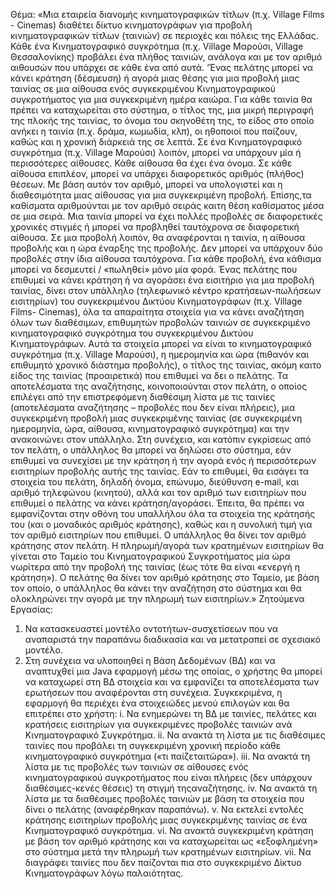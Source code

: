 Θέμα:
«Μια εταιρεία διανομής κινηματογραφικών τίτλων (π.χ. Village Films - Cinemas) διαθέτει δίκτυο 
κινηματογράφων για προβολή κινηματογραφικών τίτλων (ταινιών) σε περιοχές και πόλεις της Ελλάδας. Κάθε 
ένα Κινηματογραφικό συγκρότημα (π.χ. Village Μαρούσι, Village Θεσσαλονίκης) προβάλει ένα πλήθος ταινιών, 
ανάλογα και με τον αριθμό αιθουσών που υπάρχει σε κάθε ένα από αυτά. ‘Ένας πελάτης μπορεί να κάνει 
κράτηση (δέσμευση) ή αγορά μιας θέσης για μια προβολή μιας ταινίας σε μια αίθουσα ενός συγκεκριμένου 
Κινηματογραφικού συγκροτήματος για μια συγκεκριμένη ημέρα καιώρα.
Για κάθε ταινία θα πρέπει να καταχωρείται στο σύστημα, ο τίτλος της, μια μικρή περιγραφή της πλοκής της 
ταινίας, το όνομα του σκηνοθέτη της, το είδος στο οποίο ανήκει η ταινία (π.χ. δράμα, κωμωδία, κλπ), οι 
ηθοποιοί που παίζουν, καθώς και η χρονική διάρκειά της σε λεπτά.
Σε ένα Κινηματογραφικό συγκρότημα (π.χ. Village Μαρούσι) λοιπόν, μπορεί να υπάρχουν μία ή περισσότερες 
αίθουσες. Κάθε αίθουσα θα έχει ένα όνομα. Σε κάθε αίθουσα επιπλέον, μπορεί να υπάρχει διαφορετικός 
αριθμός (πλήθος) θέσεων. Με βάση αυτόν τον αριθμό, μπορεί να υπολογιστεί και η διαθεσιμότητα μιας 
αίθουσας για μια συγκεκριμένη προβολή. Επίσης,τα καθίσματα αριθμούνται με τον αριθμό σειράς καιτη θέση 
καθίσματος μέσα σε μια σειρά.
Μια ταινία μπορεί να έχει πολλές προβολές σε διαφορετικές χρονικές στιγμές ή μπορεί να προβληθεί 
ταυτόχρονα σε διαφορετική αίθουσα. Σε μια προβολή λοιπόν, θα αναφέρονται η ταινία, η αίθουσα προβολής 
και η ώρα έναρξης της προβολής. Δεν μπορεί να υπάρχουν δύο προβολές στην ίδια αίθουσα ταυτόχρονα. Για 
κάθε προβολή, ένα κάθισμα μπορεί να δεσμευτεί / «πωληθεί» μόνο μία φορά.
Ένας πελάτης που επιθυμεί να κάνει κράτηση ή να αγοράσει ένα εισιτήριο για μια προβολή ταινίας, δίνει στον 
υπάλληλο (τηλεφωνικό κέντρο κρατήσεων-πωλήσεων εισιτηρίων) του συγκεκριμένου Δικτύου 
Κινηματογράφων (π.χ. Village Films- Cinemas), όλα τα απαραίτητα στοιχεία για να κάνει αναζήτηση όλων των 
διαθέσιμων, επιθυμητών προβολών ταινιών σε συγκεκριμένο κινηματογραφικό συγκρότημα του 
συγκεκριμένου Δικτύου Κινηματογράφων. Αυτά τα στοιχεία μπορεί να είναι το κινηματογραφικό συγκρότημα 
(π.χ. Village Μαρούσι), η ημερομηνία και ώρα (πιθανόν και επιθυμητό χρονικό διάστημα προβολής), ο τίτλος 
της ταινίας, ακόμη καιτο είδος της ταινίας (προαιρετικά) που επιθυμεί να δει ο πελάτης. Τα αποτελέσματα της 
αναζήτησης, κοινοποιούνται στον πελάτη, ο οποίος επιλέγει από την επιστρεφόμενη διαθέσιμη λίστα με τις 
ταινίες (αποτελέσματα αναζήτησης – προβολές που δεν είναι πλήρεις), μια συγκεκριμένη προβολή μιας 
συγκεκριμένης ταινίας (σε συγκεκριμένη ημερομηνία, ώρα, αίθουσα, κινηματογραφικό συγκρότημα) και την 
ανακοινώνει στον υπάλληλο.
Στη συνέχεια, και κατόπιν εγκρίσεως από τον πελάτη, ο υπάλληλος θα μπορεί να δηλώσει στο σύστημα, εάν 
επιθυμεί να συνεχίσει με την κράτηση ή την αγορά ενός ή περισσότερων εισιτηρίων προβολής αυτής της 
ταινίας. Εάν το επιθυμεί, θα εισάγει τα στοιχεία του πελάτη, δηλαδή όνομα, επώνυμο, διεύθυνση e-mail, και 
αριθμό τηλεφώνου (κινητού), αλλά και τον αριθμό των εισιτηρίων που επιθυμεί ο πελάτης να κάνει 
κράτηση/αγοράσει. Έπειτα, θα πρέπει να εμφανίζονται στην οθόνη του υπαλλήλου όλα τα στοιχεία της
κράτησής του (και ο μοναδικός αριθμός κράτησης), καθώς και η συνολική τιμή για τον αριθμό εισιτηρίων που 
επιθυμεί. Ο υπάλληλος θα δίνει τον αριθμό κράτησης στον πελάτη. Η πληρωμή/αγορά των κρατημένων 
εισιτηρίων θα γίνεται στο Ταμείο του Κινηματογραφικού Συγκροτήματος μία ώρα νωρίτερα από την προβολή 
της ταινίας (έως τότε θα είναι «ενεργή η κράτηση»). Ο πελάτης θα δίνει τον αριθμό κράτησης στο Ταμείο, με 
βάση τον οποίο, ο υπάλληλος θα κάνει την αναζήτηση στο σύστημα και θα ολοκληρώνει την αγορά με την 
πληρωμή των εισιτηρίων.»
Ζητούμενα Εργασίας:
1. Να κατασκευαστεί μοντέλο οντοτήτων-συσχετίσεων που να αναπαριστά την παραπάνω διαδικασία και να 
μετατραπεί σε σχεσιακό μοντέλο.
2. Στη συνέχεια να υλοποιηθεί η Βάση Δεδομένων (ΒΔ) και να αναπτυχθεί μια Java εφαρμογή μέσω της 
οποίας, ο χρήστης θα μπορεί να καταχωρεί στη ΒΔ στοιχεία και να εμφανίζει τα αποτελέσματα των 
ερωτήσεων που αναφέρονται στη συνέχεια.
Συγκεκριμένα, η εφαρμογή θα περιέχει ένα στοιχειώδες μενού επιλογών και θα επιτρέπει στο χρήστη:
i. Να ενημερώνει τη ΒΔ με ταινίες, πελάτες και κρατήσεις εισιτηρίων για συγκεκριμένες προβολές ταινιών 
ανά Κινηματογραφικό Συγκρότημα.
ii. Να ανακτά τη λίστα με τις διαθέσιμες ταινίες που προβάλει τη συγκεκριμένη χρονική περίοδο κάθε 
κινηματογραφικό συγκρότημα («τι παίζεταιτώρα»).
iii. Να ανακτά τη λίστα με τις προβολές των ταινιών σε αίθουσες ενός κινηματογραφικού συγκροτήματος 
που είναι πλήρεις (δεν υπάρχουν διαθέσιμες-κενές θέσεις) τη στιγμή τηςαναζήτησης.
iv. Να ανακτά τη λίστα με τα διαθέσιμες προβολές ταινιών με βάση τα στοιχεία που δίνει ο πελάτης 
(αναφέρθηκαν παραπάνω).
v. Να εκτελεί εντολές κράτησης εισιτηρίων προβολής μιας συγκεκριμένης ταινίας σε ένα Κινηματογραφικό 
συγκρότημα.
vi. Να ανακτά συγκεκριμένη κράτηση με βάση τον αριθμό κράτησης και να καταχωρείται ως «εξοφλημένη» 
στο σύστημα μετά την πληρωμή των κρατημένων εισιτηρίων.
vii. Να διαγράφει ταινίες που δεν παίζονται πια στο συγκεκριμένο Δίκτυο Κινηματογράφων λόγω 
παλαιότητας.

